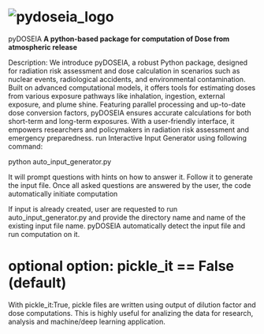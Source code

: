 # ![pydoseia_logo](https://github.com/user-attachments/assets/02896e30-ec71-4c43-8077-544417546383)
pyDOSEIA
**A python-based package for computation of Dose from atmospheric release**

Description: We introduce pyDOSEIA, a robust Python package, designed for radiation risk assessment and dose calculation in scenarios such as nuclear events, radiological accidents, and environmental contamination. Built on advanced computational models, it offers tools for estimating doses from various exposure pathways like inhalation, ingestion, external exposure, and plume shine. Featuring parallel processing and up-to-date dose conversion factors, pyDOSEIA ensures accurate calculations for both short-term and long-term exposures. With a user-friendly interface, it empowers researchers and policymakers in radiation risk assessment and emergency preparedness.
run Interactive Input Generator using following command:



python auto_input_generator.py

It will prompt questions with hints on how to answer it. Follow it to generate the input file. Once all asked questions are answered by the user, the code automatically initiate computation

If input is already created, user are requested to run auto_input_generator.py and provide the directory name and name of the existing input file name. pyDOSEIA automatically detect the input file and run computation on it.

# optional option: pickle_it == False (default)
With pickle_it:True, pickle files are written using output of dilution factor and dose computations. This is highly useful for analizing the data for research, analysis and machine/deep learning application. 
